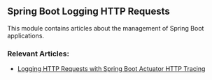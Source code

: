 ## Spring Boot Logging HTTP Requests

This module contains articles about the management of Spring Boot applications.

### Relevant Articles: 
- [Logging HTTP Requests with Spring Boot Actuator HTTP Tracing](https://www.baeldung.com/spring-boot-actuator-http)

